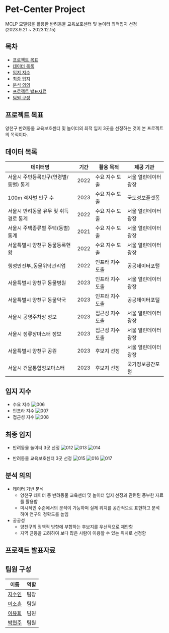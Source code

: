 # Pet-Center Project
MCLP 모델링을 활용한 반려동물 교육보호센터 및 놀이터 최적입지 선정
<br>(2023.9.21 ~ 2023.12.15)

## 목차
- [프로젝트 목표](#프로젝트-목표)
- [데이터 목록](#데이터-목록)
- [입지 지수](#입지-지수)
- [최종 입지](#최종-입지)
- [분석 의의](#분석-의의)
- [프로젝트 발표자료](#프로젝트-발표자료)
- [팀원 구성](#팀원-구성)


## 프로젝트 목표
양천구 반려동물 교육보호센터 및 놀이터의 최적 입지 3곳을 선정하는 것이 본 프로젝트의 목적이다.


## 데이터 목록
| 데이터명                                    | 기간 | 활용 목적          | 제공 기관                |
|--------------------------------------------|------|--------------------|--------------------------|
| 서울시 주민등록인구(연령별/동별) 통계         | 2022 | 수요 지수 도출   | 서울 열린데이터 광장    |
| 100m 격자별 인구 수                         | 2023 | 수요 지수 도출   | 국토정보플랫폼            |
| 서울시 반려동물 유무 및 취득 경로 통계        | 2022 | 수요 지수 도출   | 서울 열린데이터 광장    |
| 서울시 주택종류별 주택(동별) 통계            | 2021 | 수요 지수 도출   | 서울 열린데이터 광장    |
| 서울특별시 양천구 동물등록현황                | 2022 | 수요 지수 도출   | 서울 열린데이터 광장    |
| 행정안전부_동물위탁관리업                    | 2022 | 인프라 지수 도출 | 공공데이터포털          |
| 서울특별시 양천구 동물병원                   | 2023 | 인프라 지수 도출 | 서울 열린데이터 광장    |
| 서울특별시 양천구 동물약국                   | 2023 | 인프라 지수 도출 | 공공데이터포털          |
| 서울시 공영주차장 정보                        | 2023 | 접근성 지수 도출 | 서울 열린데이터 광장    |
| 서울시 정류장마스터 정보                      | 2023 | 접근성 지수 도출 | 서울 열린데이터 광장    |
| 서울특별시 양천구 공원                       | 2023 | 후보지 선정       | 서울 열린데이터 광장    |
| 서울시 건물통합정보마스터                    | 2023 | 후보지 선정       | 국가정보공간포털        |


## 입지 지수
* 수요 지수
  ![006](https://github.com/sooinji/Pet-Center/assets/121311428/b3b59079-e313-4b95-9759-47261b278cad)
* 인프라 지수
  ![007](https://github.com/sooinji/Pet-Center/assets/121311428/c182df20-fbb6-4c53-b5a8-4e744423e762)
* 접근성 지수
  ![008](https://github.com/sooinji/Pet-Center/assets/121311428/5229cfff-22af-406d-a158-b0e920831882)


## 최종 입지
* 반려동물 놀이터 3곳 선정
  ![012](https://github.com/sooinji/Pet-Center/assets/121311428/202d3536-790a-40d1-b549-8db1997d568f)
  ![013](https://github.com/sooinji/Pet-Center/assets/121311428/4573f46e-1e97-4f1f-ab03-3a03d4adbd78)
  ![014](https://github.com/sooinji/Pet-Center/assets/121311428/6e90bf13-b064-48ad-b3fb-a79b9daa7808)
  
* 반려동물 교육보호센터 3곳 선정
  ![015](https://github.com/sooinji/Pet-Center/assets/121311428/49977056-4575-47d4-b7bc-af4d698a6191)
  ![016](https://github.com/sooinji/Pet-Center/assets/121311428/8bdb077c-afee-49ea-8bd8-74c1c2ab8ffd)
  ![017](https://github.com/sooinji/Pet-Center/assets/121311428/3ed3037f-ac3f-407c-a97a-b4780f7b4541)


## 분석 의의
* 데이터 기반 분석
  - 양천구 데이터 중 반려동물 교육센터 및 놀이터 입지 선정과 관련된 풍부한 자료를 활용함
  - 미시적인 수준에서의 분석이 가능하며 실제 위치를 공간적으로 표현하고 분석하여 연구의 정확도를 높임
* 공공성
  - 양천구의 정책적 방향에 부합하는 후보지를 우선적으로 제안함
  - 지역 균등을 고려하여 보다 많은 사람이 이용할 수 있는 위치로 선정함
    

## 프로젝트 발표자료


## 팀원 구성
| 이름 | 역할 |
|-----|-----|
| [지수인](https://github.com/sooinji) | 팀장 |
| [이소흔](https://github.com/dyoluv12) | 팀원 |
| [이유희](https://github.com/yoooohee) | 팀원 |
| [박현주](https://github.com/Zoe305) | 팀원 |
